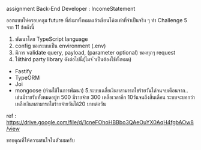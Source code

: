 assignment Back-End Developer : IncomeStatement

ออกแบบให่ครอบคลุม future ที่ส่งมาทั้งหมดแล้วเขียนโค้ตเท่าที่จำเป็นจริง ๆ
ทำ Challenge 5 จาก 11 ข้อดังนี้
1. พัฒนาโดย TypeScript language
2. config ของระบบเป็น environment (.env)
3. มีการ validate query, payload, (parameter optional) ของทุกๆ request
4. ใช้third party library ดังต่อไปนี้(ไมจ่ ําเป็นต้องใช้ทั้งหมด)
  - Fastify
  - TypeORM
  - Joi
  - mongoose (ห้ามใช้ในการพัฒนา)
5.ระบบเฉลี่ยเงินทสามารถใชร้ายวันได้จนจบเดือนจาก.. เช่นมีรายรับทั้งหมดอยู่ท 500 มีรายจ่าย 300 เหลือเวลาอีก 10วันจนถึงสิ้นเดือน ระบบจะบอกว่าเหลือเงินทสามารถใชร้ายจ่ายวันได้20 บาทต่อวัน

ref : https://drive.google.com/file/d/1cneFOhoHBBbo3QAeOuYX0AqH4fgbAOw8/view

ขอบคุณที่ให้ความสนใจในตัวผมครับ
